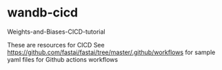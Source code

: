 # wandb-cicd
Weights-and-Biases-CICD-tutorial

These are resources for CICD
See https://github.com/fastai/fastai/tree/master/.github/workflows
for sample yaml files for Github actions workflows
